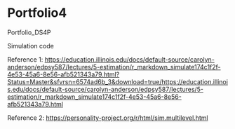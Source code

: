 # Portfolio4
Portfolio_DS4P

Simulation code

Reference 1: https://education.illinois.edu/docs/default-source/carolyn-anderson/edpsy587/lectures/5-estimation/r_markdown_simulate174c1f2f-4e53-45a6-8e56-afb521343a79.html?Status=Master&sfvrsn=6574ad6b_3&download=true/https://education.illinois.edu/docs/default-source/carolyn-anderson/edpsy587/lectures/5-estimation/r_markdown_simulate174c1f2f-4e53-45a6-8e56-afb521343a79.html

Reference 2: https://personality-project.org/r/html/sim.multilevel.html
